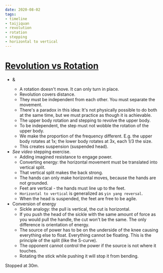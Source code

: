 ```yaml
---
date: 2020-08-02
tags:
- timeline
- taijiquan
- revolution
- rotation
- stepping
- horizontal to vertical
---
```


# [Revolution vs Rotation](http://practicalmethod.com/2010/11/revolution-vs-rotation-online-video/)

* <rotation> & <revolution>
  * A rotation doesn't move.  It can only turn in place.
  * Revolution covers distance.
  * They must be independent from each other.  You must separate the movement.
  * There's a paradox in this idea:  It's not physically possible to do both at the same time, but we must practice as though it is achievable.
  * The upper body rotation and stepping to revolve the upper body.
  * To be independent, the step must not wobble the rotation of the upper body.
  * We make the proportion of the frequency different.  E.g. the upper body rotates at 1x; the lower body rotates at 3x, each 1/3 the size.
  * This creates suspension (suspended head).
* *See video* stepping exercise.
  * Adding imagined resistance to engage power.
  * Converting energy: the horizontal movement must be translated into vertical split.
  * That vertical split makes the back strong.
  * The hands can only make horizontal moves, because the hands are not grounded.
  * Feet are vertical - the hands must line up to the feet.
  * `Horizontal to vertical` is generalized as `yin yang reversal`.
  * When the head is suspended, the feet are free to be agile.
* Conversion of energy
  * Sickle analogy: the pull is vertical, the cut is horizontal.
  * If you push the head of the sickle with the same amount of force as you would pull the handle, the cut won't be the same.  The only difference is orientation of energy.
  * The source of power has to be on the underside of the knee causing everything else to float.  Everything cannot be floating.  This is the principle of the split (like the S-curve).
  * The opponent cannot control the power if the source is not where it touches.
  * Rotating the stick while pushing it will stop it from bending.

Stopped at 30m.
